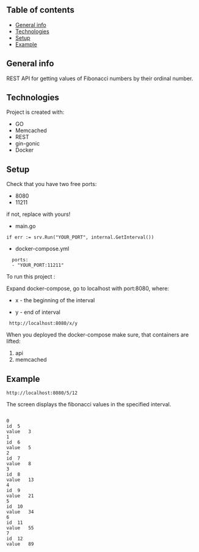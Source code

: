 ## Table of contents
* [General info](#general-info)
* [Technologies](#technologies)
* [Setup](#setup)
* [Example](#example)

## General info
REST API for getting values of Fibonacci numbers by their ordinal number.

## Technologies
Project is created with:
* GO
* Memcached
* REST
* gin-gonic
* Docker

## Setup

Сheck that you have two free ports:

* 8080  
* 11211 

if not, replace with yours!

* main.go
```
if err := srv.Run("YOUR_PORT", internal.GetInterval())

```

* docker-compose.yml

```
  ports:
  - "YOUR_PORT:11211"
```


To run this project :

Expand docker-compose, go to localhost with port:8080, where:

* x - the beginning of the interval

* y - end of interval

```
 http://localhost:8080/x/y
```
When you deployed the docker-compose make sure, that containers are lifted:
1. api
2. memcached

## Example
```
http://localhost:8080/5/12
```
The screen displays the fibonacci values in the specified interval.
```
	
0	
id	5
value	3
1	
id	6
value	5
2	
id	7
value	8
3	
id	8
value	13
4	
id	9
value	21
5	
id	10
value	34
6	
id	11
value	55
7	
id	12
value	89
```
